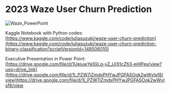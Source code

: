 # 2023 Waze User Churn Prediction

![Waze_PowerPoint](https://github.com/juliafsuzuki/202310_Waze-User-Churn-Prediction/assets/77695324/792e6970-99f6-43f5-8900-19dd889d523c)

Kaggle Notebook with Python codes: [https://www.kaggle.com/code/juliasuzuki/waze-user-churn-prediction](https://www.kaggle.com/code/juliasuzuki/waze-user-churn-prediction-binary-classification?scriptVersionId=148506010)

Executive Presentation in Power Point: [https://drive.google.com/file/d/1UeiuwYe1GLg-yZ_Uj1I1cZfi3-ejHPev/view?usp=drive_link](https://drive.google.com/file/d/1I_PZW7iZmdxPHYwJPGFASOok2wWvIsf8/view)https://drive.google.com/file/d/1I_PZW7iZmdxPHYwJPGFASOok2wWvIsf8/view
